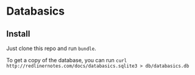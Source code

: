 # Databasics

## Install

Just clone this repo and run `bundle`.

To get a copy of the database, you can run
`curl http://redlinernotes.com/docs/databasics.sqlite3 > db/databasics.db`
